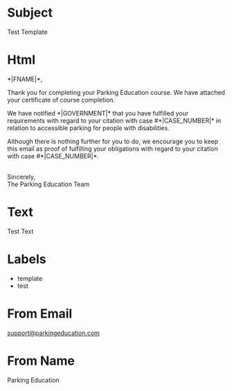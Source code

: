 # Subject 
Test Template 

# Html 
<div mc:edit="header">
    <p>*|FNAME|*,</p>
    <p>Thank you for completing your Parking Education course.  We have attached your certificate of course completion.</p>
    <p>We have notified *|GOVERNMENT|* that you have fulfilled your requirements with regard to your citation with case #*|CASE_NUMBER|* in relation to accessible parking for people with disabilities.</p>
</div>
<div mc:edit="main">
    <p>Although there is nothing further for you to do, we encourage you to keep this email as proof of fulfilling your obligations with regard to your citation with case #*|CASE_NUMBER|*.</p>
    <br/>
</div>
<div mc:edit="footer">
Sincerely,<br/>
The Parking Education Team
</div> 

# Text 
Test Text 

# Labels 
* template 
* test 

# From Email 
support@parkingeducation.com 

# From Name 
Parking Education 

